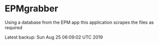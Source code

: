 # EPMgrabber
Using a database from the EPM app this application scrapes the files as required


Latest backup: Sun Aug 25 06:09:02 UTC 2019
